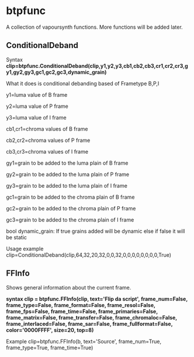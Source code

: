 # btpfunc
A collection of vapoursynth functions. More functions will be added later. 

## ConditionalDeband
Syntax **clip=btpfunc.ConditionalDeband(clip,y1,y2,y3,cb1,cb2,cb3,cr1,cr2,cr3,gy1,gy2,gy3,gc1,gc2,gc3,dynamic_grain)**

What it does is conditional debanding based of Frametype B,P,I

y1=luma value of B frame

y2=luma value of P frame

y3=luma value of I frame

cb1,cr1=chroma values of B frame

cb2,cr2=chroma values of P frame

cb3,cr3=chroma values of I frame

gy1=grain to be added to the luma plain of B frame

gy2=grain to be added to the luma plain of P frame

gy3=grain to be added to the luma plain of I frame

gc1=grain to be added to the chroma plain of B frame

gc2=grain to be added to the chroma plain of P frame

gc3=grain to be added to the chroma plain of I frame

bool dynamic_grain: If true grains added will be dynamic else if false it will be static

Usage example clip=ConditionalDeband(clip,64,32,20,32,0,0,32,0,0,0,0,0,0,0,0,True)

## FFInfo

Shows general information about the current frame.
 
**syntax clip = btpfunc.FFInfo(clip, text='Flip da script', frame_num=False, frame_type=False, frame_format=False, frame_resol=False, frame_fps=False, frame_time=False, frame_primaries=False, frame_matrix=False, frame_transfer=False, frame_chromaloc=False, frame_interlaced=False, frame_sar=False, frame_fullformat=False, color='0000FFFF', size=20, top=8)** 

Example 
clip=btpfunc.FFInfo(b, text='Source', frame_num=True, frame_type=True, frame_time=True)

